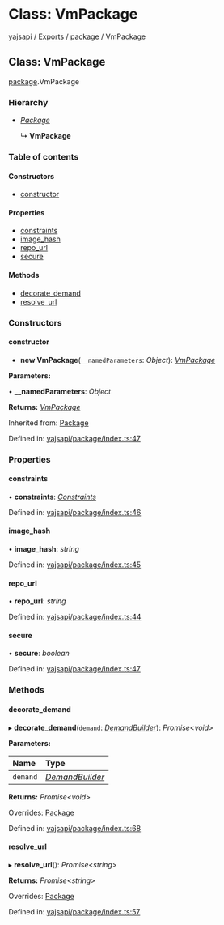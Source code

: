 # Class: VmPackage

[yajsapi](../yajsapi.md) / [Exports](../modules/) / [package](../modules/package.md) / VmPackage

## Class: VmPackage

[package](../modules/package.md).VmPackage

### Hierarchy

* [_Package_](package.package-1.md)

  ↳ **VmPackage**

### Table of contents

#### Constructors

* [constructor](package.vmpackage.md#constructor)

#### Properties

* [constraints](package.vmpackage.md#constraints)
* [image\_hash](package.vmpackage.md#image_hash)
* [repo\_url](package.vmpackage.md#repo_url)
* [secure](package.vmpackage.md#secure)

#### Methods

* [decorate\_demand](package.vmpackage.md#decorate_demand)
* [resolve\_url](package.vmpackage.md#resolve_url)

### Constructors

#### constructor

+ **new VmPackage**\(`__namedParameters`: _Object_\): [_VmPackage_](package.vmpackage.md)

**Parameters:**

• **\_\_namedParameters**: _Object_

**Returns:** [_VmPackage_](package.vmpackage.md)

Inherited from: [Package](package.package-1.md)

Defined in: [yajsapi/package/index.ts:47](https://github.com/golemfactory/yajsapi/blob/289a25a/yajsapi/package/index.ts#L47)

### Properties

#### constraints

• **constraints**: [_Constraints_](package.constraints.md)

Defined in: [yajsapi/package/index.ts:46](https://github.com/golemfactory/yajsapi/blob/289a25a/yajsapi/package/index.ts#L46)

#### image\_hash

• **image\_hash**: _string_

Defined in: [yajsapi/package/index.ts:45](https://github.com/golemfactory/yajsapi/blob/289a25a/yajsapi/package/index.ts#L45)

#### repo\_url

• **repo\_url**: _string_

Defined in: [yajsapi/package/index.ts:44](https://github.com/golemfactory/yajsapi/blob/289a25a/yajsapi/package/index.ts#L44)

#### secure

• **secure**: _boolean_

Defined in: [yajsapi/package/index.ts:47](https://github.com/golemfactory/yajsapi/blob/289a25a/yajsapi/package/index.ts#L47)

### Methods

#### decorate\_demand

▸ **decorate\_demand**\(`demand`: [_DemandBuilder_](props_builder.demandbuilder.md)\): _Promise_&lt;_void_&gt;

**Parameters:**

| Name | Type |
| :--- | :--- |
| `demand` | [_DemandBuilder_](props_builder.demandbuilder.md) |

**Returns:** _Promise_&lt;_void_&gt;

Overrides: [Package](package.package-1.md)

Defined in: [yajsapi/package/index.ts:68](https://github.com/golemfactory/yajsapi/blob/289a25a/yajsapi/package/index.ts#L68)

#### resolve\_url

▸ **resolve\_url**\(\): _Promise_&lt;_string_&gt;

**Returns:** _Promise_&lt;_string_&gt;

Overrides: [Package](package.package-1.md)

Defined in: [yajsapi/package/index.ts:57](https://github.com/golemfactory/yajsapi/blob/289a25a/yajsapi/package/index.ts#L57)

